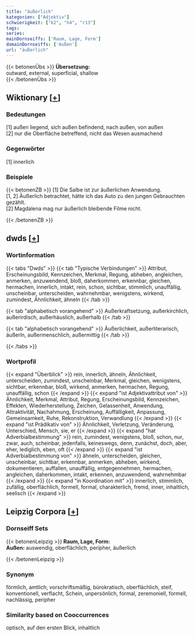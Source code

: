 ```yaml
---
title: "äußerlich"
kategorien: ["Adjektiv"]
schwierigkeit: ["k2", "h4", "r13"]
tags:
series:
mainDornseiffs: ['Raum, Lage, Form']
domainDornseiffs: ['Außen']
url: "äußerlich"
---
```


{{< betonenÜbs >}}
**Übersetzung:**  
outward, external, superficial, shallow  
{{< /betonenÜbs >}}

## Wiktionary [[+](https://de.wiktionary.org/wiki/äußerlich)]

### Bedeutungen
[1] außen liegend, sich außen befindend, nach außen, von außen  
[2] nur die Oberfläche betreffend, nicht das Wesen ausmachend  

### Gegenwörter
[1] innerlich  

### Beispiele
{{< betonenZB >}}
[1] Die Salbe ist zur äußerlichen Anwendung.  
[1, 2] Äußerlich betrachtet, hätte ich das Auto zu den jungen Gebrauchten gezählt.  
[2] Magdalena mag nur äußerlich bleibende Filme nicht.  

{{< /betonenZB >}}


## dwds [[+](https://www.dwds.de/wb/äußerlich)]

### Wortinformation
{{< tabs "Dwds" >}}
{{< tab "Typische Verbindungen" >}}
Attribut, Erscheinungsbild, Kennzeichen, Merkmal, Regung, abheben, angleichen, anmerken, anzuwendend, bloß, daherkommen, erkennbar, gleichen, hermachen, innerlich, intakt, rein, schon, sichtbar, stimmlich, unauffällig, unscheinbar, unterscheiden, wahrnehmbar, wenigstens, wirkend, zumindest, Ähnlichkeit, ähneln
{{< /tab >}}

{{< tab "alphabetisch vorangehend" >}}
Außerkraftsetzung, außerkirchlich, außerirdisch, außerhäuslich, außerhalb
{{< /tab >}}

{{< tab "alphabetisch vorangehend" >}}
Äußerlichkeit, außerliterarisch, äußerln, außermenschlich, außermittig
{{< /tab >}}

{{< /tabs >}}

### Wortprofil
{{< expand "Überblick" >}} rein, innerlich, ähneln, Ähnlichkeit, unterscheiden, zumindest, unscheinbar, Merkmal, gleichen, wenigstens, sichtbar, erkennbar, bloß, wirkend, anmerken, hermachen, Regung, unauffällig, schon {{< /expand >}}
{{< expand "ist Adjektivattribut von" >}} Ähnlichkeit, Merkmal, Attribut, Regung, Erscheinungsbild, Kennzeichen, Effekten, Wiederherstellung, Zeichen, Gelassenheit, Anwendung, Attraktivität, Nachahmung, Erscheinung, Auffälligkeit, Anpassung, Gemeinsamkeit, Ruhe, Rekonstruktion, Verwandlung {{< /expand >}}
{{< expand "ist Prädikativ von" >}} Ähnlichkeit, Verletzung, Veränderung, Unterschied, Mensch, sie, er {{< /expand >}}
{{< expand "hat Adverbialbestimmung" >}} rein, zumindest, wenigstens, bloß, schon, nur, zwar, auch, scheinbar, jedenfalls, keineswegs, denn, zunächst, doch, aber, eher, lediglich, eben, oft {{< /expand >}}
{{< expand "ist Adverbialbestimmung von" >}} ähneln, unterscheiden, gleichen, unscheinbar, sichtbar, erkennbar, anmerken, abheben, wirkend, dokumentieren, auffallen, unauffällig, entgegennehmen, hermachen, angleichen, daherkommen, intakt, erkennen, anzuwendend, wahrnehmbar {{< /expand >}}
{{< expand "in Koordination mit" >}} innerlich, stimmlich, zufällig, oberflächlich, formell, formal, charakterlich, fremd, inner, inhaltlich, seelisch {{< /expand >}}

## Leipzig Corpora [[+](https://corpora.uni-leipzig.de/en/res?word=äußerlich&corpusId=deu_newscrawl-public_2018)]

### Dornseiff Sets
{{< betonenLeipzig >}}
**Raum, Lage, Form:**  
**Außen:** auswendig, oberflächlich, peripher, äußerlich  

{{< /betonenLeipzig >}}

### Synonym
förmlich, amtlich, vorschriftsmäßig, bürokratisch, oberflächlich, steif, konventionell, verflacht, Schein, unpersönlich, formal, zeremoniell, formell, nachlässig, peripher


### Similarity based on Cooccurrences
optisch, auf den ersten Blick, inhaltlich

